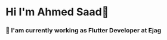 <h1>Hi I'm Ahmed Saad👋</h1>
<h3>🔭 I'am currently working as Flutter Developer at Ejag</h3>
<!-- Start Section Contact Me -->
<!-- 
<h2> CONTACT ME </h2>
[<img src="https://github.com/a7mds3d2001/a7mds3d2001/assets/70177377/8872fc9f-33bb-4a7c-8a19-c77931f724a4" />](https://www.facebook.com/a7mds3d2001)
[<img src="https://github.com/a7mds3d2001/a7mds3d2001/assets/70177377/64629250-8eb2-4f7f-b51a-ab4a1ab9960c" />](http://Wa.me/201026272813)
[<img src="https://github.com/a7mds3d2001/a7mds3d2001/assets/70177377/962152e1-7eda-427e-82d9-91be7edd845d" />](https://www.linkedin.com/in/a7mds3d2001)
[<img src="https://github.com/a7mds3d2001/a7mds3d2001/assets/70177377/ba3a2d64-3625-4565-a602-85b5c3653b5e" />](https://www.instagram.com/a7mds3d2001)
-->

<!-- End Section Contact Me -->
<!-- 
<h2>PROJECTS</h2>

### ROSTO
<p>Rosto, a cutting-edge restaurant app that empowers customers to browse menus, place orders, and make reservations effortlessly. Rosto enhances the dining experience with user-friendly features.</p>
<b>This project is publish on <a href="https://play.google.com/store/apps/details?id=com.rosto.rosto">GooglePlay</a> and <a href="https://apps.apple.com/us/app/rosto/id6478112917">AppStore</a></b><hr>

### BASITA
<p>All in One delivery solution. Get anything you desire delivered right to your doorstep, from food to essentials, all in one place. Say goodbye to multiple delivery apps and hello to convenience. Download Basita now!</p>
<b>This project is publish on <a href="https://play.google.com/store/apps/details?id=com.sd.basita">GooglePlay</a> and <a href="https://apps.apple.com/us/app/basita-%D8%A8%D8%B3%D9%8A%D8%B7%D9%87/id6443530678">AppStore</a></b><hr>

### ORDER
<p>The Order application is an e-commerce application through which you can make online purchases with ease and security. The application features an easy to use multilingual user interface, where users can interact in Arabic and English. The app also includes features such as secure payment, multiple shipping options, promotions, and push alerts.</p>
<b>This project is publish on <a href="https://play.google.com/store/apps/details?id=com.order.order">GooglePlay</a> and <a href="https://apps.apple.com/us/app/order-fs/id6450720518">AppStore</a></b><hr>

### M3LESH
<p>M3lesh is a mobile app designed to support individuals with autism in expressing their emotions and concerns with others. Others in the comments encourage them to overcome their problems.</p> 
<b>This project is publish on <a href="https://play.google.com/store/apps/details?id=com.goldscrum.m3lesh">GooglePlay</a></b><hr>
  
### WAFFAR CASH
<p>The project aims to create a multi-vendor eCommerce platform for sellers to manage their online stores and offer a seamless buying and selling experience for customers.</p>
<b>This project is publish on <a href="https://play.google.com/store/apps/details?id=com.gao.waffar_cash">GooglePlay</a> and <a href="https://apps.apple.com/us/app/waffar-cash/id1626369167">AppStore</a></b><hr>

### DISCOUNT EMY
<p>Discount Emy is one of the family. We will help you in providing discounts for many different educational and recreational places for adults and children from today, all year long.</p>
<b>This project is publish on <a href="https://play.google.com/store/apps/details?id=com.technospace.emy_discount">GooglePlay</a> and <a href="https://apps.apple.com/us/app/discount-emy/id1617326763">AppStore</a></b><hr>

### GOVET
<p>Govet is Egypt's first all-inclusive veterinary platform for pets, enabling users to book appointments, video calls, or home visits, add pets to their account, and make payments through the app.</p> 
<b>This project is publish on <a href="https://play.google.com/store/apps/details?id=com.technospace.govet">GooglePlay</a></b><hr>

### DAR ALKAHRBAA
<p>Dar Alkahrbaa is a QR code-based student attendance system for the training center, enabling students to log in, subscribe to courses, attend sessions, and send apology emails for missed sessions.</p>
<b>This project is publish on <a href="https://play.google.com/store/apps/details?id=com.technoSpace.dar_elkahraba_app">GooglePlay</a> and <a href="https://apps.apple.com/us/app/dar-alkahrba/id1597367206">AppStore</a></b><hr>

### ABDELRAHMAN MOHAMED
<p>Abdel Rahman Mohamed, born in 1998 in Alexandria, is a young writer known for his horror stories and ideas. He studied at Alexandria University's Faculty of Arts.</p>
<b>This project is publish on <a href="https://play.google.com/store/apps/details?id=com.elshafey.abd_elrahman_mohamed">GooglePlay</a> and <a href="https://apps.apple.com/eg/app/abdelrhman-mohamed/id1600160743">AppStore</a></b><hr>
-->
<!--
### UNITED TV
<p>United TV app, a Android TV application that allows users to watch movies, series, and live channels. The app sources content from APIs by subscription from manager dashboard.</p>
<b>This project is install on TV box, I have an <a href="">APK</a></b><hr>

### TAWSEL
<p>The goal is to create a multi-vendor eCommerce platform for seamless buying and selling, where multiple sellers can manage their own online stores and sell products to customers.</p>
<b>This project is publish on <a href="https://play.google.com/store/apps/details?id=com.technospace.tawsel_app">GooglePlay</a></b>
-->

